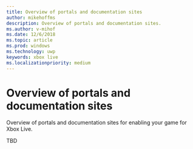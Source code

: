 ```yaml
---
title: Overview of portals and documentation sites
author: mikehoffms
description: Overview of portals and documentation sites.
ms.author: v-mihof
ms.date: 12/6/2018
ms.topic: article
ms.prod: windows
ms.technology: uwp
keywords: xbox live
ms.localizationpriority: medium
---
```


# Overview of portals and documentation sites

Overview of portals and documentation sites for enabling your game for Xbox Live.

TBD <!--see Resources article, equivalent-->
